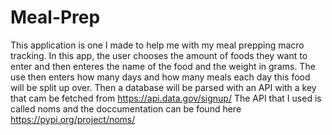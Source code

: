# Meal-Prep
This application is one I made to help me with my meal prepping macro tracking. 
In this app, the user chooses the amount of foods they want to enter and then enteres the name of the food and the weight in grams. 
The use then enters how many days and how many meals each day this food will be split up over. 
Then a database will be parsed with an API with a key that cam be fetched from https://api.data.gov/signup/
The API that I used is called noms and the doccumentation can be found here https://pypi.org/project/noms/
